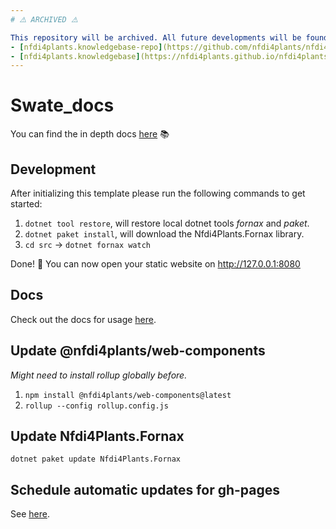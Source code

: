 ```yaml
---
# ⚠️ ARCHIVED ⚠️

This repository will be archived. All future developments will be found here:
- [nfdi4plants.knowledgebase-repo](https://github.com/nfdi4plants/nfdi4plants.knowledgebase)
- [nfdi4plants.knowledgebase](https://nfdi4plants.github.io/nfdi4plants.knowledgebase/)
---
```


# Swate_docs

You can find the in depth docs [here](https://nfdi4plants.github.io/Swate-docs/) :books:

## Development

After initializing this template please run the following commands to get started:

1. `dotnet tool restore`, will restore local dotnet tools _fornax_ and _paket_.
2. `dotnet paket install`, will download the Nfdi4Plants.Fornax library.
3. `cd src` -> `dotnet fornax watch`

Done! 🎉 You can now open your static website on http://127.0.0.1:8080

## Docs 

Check out the docs for usage [here](https://nfdi4plants.github.io/web-components-docs/docs/SupportedStaticSiteGenerators.html#fornax).

## Update @nfdi4plants/web-components 

_Might need to install rollup globally before._

1. `npm install @nfdi4plants/web-components@latest`
2. `rollup --config rollup.config.js`

## Update Nfdi4Plants.Fornax

`dotnet paket update Nfdi4Plants.Fornax`

## Schedule automatic updates for gh-pages

See [here](https://nfdi4plants.github.io/web-components-docs/docs/ScheduledUpdates.html).
